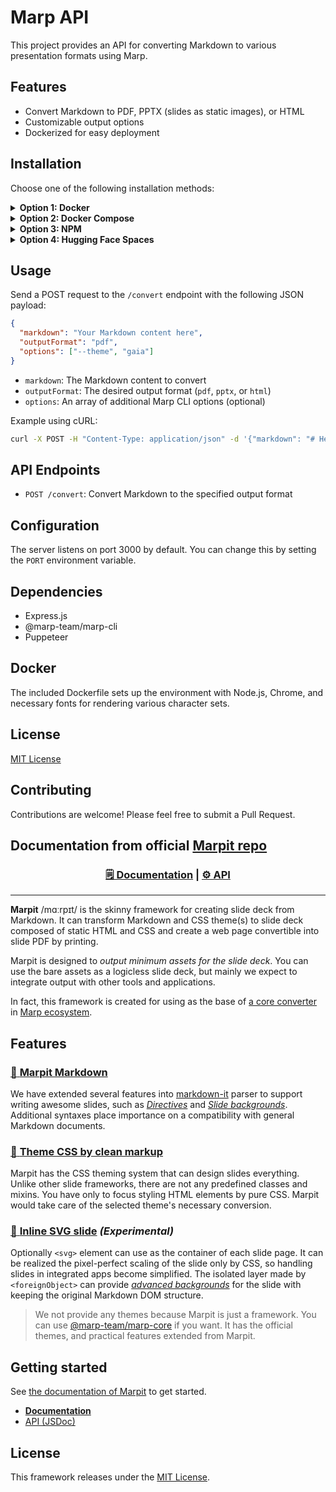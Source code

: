 # Marp API

This project provides an API for converting Markdown to various presentation formats using Marp.

## Features

- Convert Markdown to PDF, PPTX (slides as static images), or HTML
- Customizable output options
- Dockerized for easy deployment

## Installation

Choose one of the following installation methods:

<details>
<summary><strong>Option 1: Docker</strong></summary>

1. Make sure you have Docker installed on your system.
2. Clone this repository:
   ```
   git clone https://github.com/pvanand07/Marpit-API-HTML-Presentation.git
   cd marp-api
   ```
3. Build and run the Docker container:
   ```
   docker build -t marp-api .
   docker run -p 3000:3000 marp-api
   ```
</details>

<details>
<summary><strong>Option 2: Docker Compose</strong></summary>

1. Ensure you have Docker and Docker Compose installed.
2. Clone this repository:
   ```
   git clone https://github.com/pvanand07/Marpit-API-HTML-Presentation.git
   cd marp-api
   ```
3. Run the application using Docker Compose:
   ```
   docker-compose up
   ```
</details>

<details>
<summary><strong>Option 3: NPM</strong></summary>

1. Make sure you have Node.js (version 16 or later) and npm installed.
2. Clone this repository:
   ```
   git clone https://github.com/pvanand07/Marpit-API-HTML-Presentation.git
   cd marp-api
   ```
3. Install dependencies:
   ```
   npm install
   ```
4. Start the server:
   ```
   npm start
   ```
</details>

<details>
<summary><strong>Option 4: Hugging Face Spaces</strong></summary>

To deploy this project on Hugging Face Spaces:

1. Create a new space on [Hugging Face Spaces](https://huggingface.co/spaces) with a blank docker template
2. Upload the files or clone from this repo.
3. Edit the README.md file to include only the following content:

```yaml
---
title: Marpit Backend
emoji: 👁
colorFrom: pink
colorTo: purple
sdk: docker
pinned: false
---
```

This metadata is required for Spaces to recognize and properly deploy your Docker-based application.

</details>

## Usage

Send a POST request to the `/convert` endpoint with the following JSON payload:

```json
{
  "markdown": "Your Markdown content here",
  "outputFormat": "pdf",
  "options": ["--theme", "gaia"]
}
```

- `markdown`: The Markdown content to convert
- `outputFormat`: The desired output format (`pdf`, `pptx`, or `html`)
- `options`: An array of additional Marp CLI options (optional)

Example using cURL:

```bash
curl -X POST -H "Content-Type: application/json" -d '{"markdown": "# Hello World", "outputFormat": "pdf"}' http://localhost:3000/convert > output.pdf
```

## API Endpoints

- `POST /convert`: Convert Markdown to the specified output format

## Configuration

The server listens on port 3000 by default. You can change this by setting the `PORT` environment variable.

## Dependencies

- Express.js
- @marp-team/marp-cli
- Puppeteer

## Docker

The included Dockerfile sets up the environment with Node.js, Chrome, and necessary fonts for rendering various character sets.

## License

[MIT License](LICENSE)

## Contributing

Contributions are welcome! Please feel free to submit a Pull Request.


## Documentation from official [Marpit repo](https://github.com/marp-team/marpit)
<div align="center">

### [🗒 Documentation](https://marpit.marp.app/) | [⚙ API](https://marpit-api.marp.app/)

</div>

---

**Marpit** /mɑːrpɪt/ is the skinny framework for creating slide deck from Markdown. It can transform Markdown and CSS theme(s) to slide deck composed of static HTML and CSS and create a web page convertible into slide PDF by printing.

Marpit is designed to _output minimum assets for the slide deck_. You can use the bare assets as a logicless slide deck, but mainly we expect to integrate output with other tools and applications.

In fact, this framework is created for using as the base of [a core converter][marp-core] in [Marp ecosystem][marp].

[marp]: https://github.com/marp-team/marp/
[marp-core]: https://github.com/marp-team/marp-core/

## Features

### [:pencil: **Marpit Markdown**](https://marpit.marp.app/markdown)

We have extended several features into [markdown-it](https://github.com/markdown-it/markdown-it) parser to support writing awesome slides, such as [_Directives_](https://marpit.marp.app/directives) and [_Slide backgrounds_](https://marpit.marp.app/image-syntax?id=slide-backgrounds). Additional syntaxes place importance on a compatibility with general Markdown documents.

### [:art: **Theme CSS by clean markup**](https://marpit.marp.app/theme-css)

Marpit has the CSS theming system that can design slides everything. Unlike other slide frameworks, there are not any predefined classes and mixins. You have only to focus styling HTML elements by pure CSS. Marpit would take care of the selected theme's necessary conversion.

### [:triangular_ruler: **Inline SVG slide**](https://marpit.marp.app/inline-svg) _(Experimental)_

Optionally `<svg>` element can use as the container of each slide page. It can be realized the pixel-perfect scaling of the slide only by CSS, so handling slides in integrated apps become simplified. The isolated layer made by `<foreignObject>` can provide [_advanced backgrounds_](https://marpit.marp.app/image-syntax?id=advanced-backgrounds) for the slide with keeping the original Markdown DOM structure.

> We not provide any themes because Marpit is just a framework. You can use [@marp-team/marp-core][marp-core] if you want. It has the official themes, and practical features extended from Marpit.

## Getting started

See [the documentation of Marpit](https://marpit.marp.app/?id=getting-started) to get started.

- **[Documentation](https://marpit.marp.app/)**
- [API (JSDoc)](https://marpit-api.marp.app/)

## License

This framework releases under the [MIT License](LICENSE).




